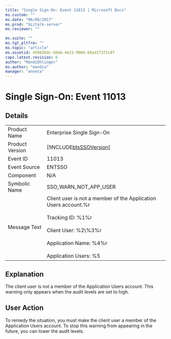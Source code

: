 ```yaml
---
title: "Single Sign-On: Event 11013 | Microsoft Docs"
ms.custom: ""
ms.date: "06/08/2017"
ms.prod: "biztalk-server"
ms.reviewer: ""

ms.suite: ""
ms.tgt_pltfrm: ""
ms.topic: "article"
ms.assetid: 450836dc-ddeb-4423-9966-69ad173f2c87
caps.latest.revision: 6
author: "MandiOhlinger"
ms.author: "mandia"
manager: "anneta"
---
```

# Single Sign-On: Event 11013
## Details  
  
|                 |                                                                                                                                                                                                      |
|-----------------|------------------------------------------------------------------------------------------------------------------------------------------------------------------------------------------------------|
|  Product Name   |                                                                                      Enterprise Single Sign-On                                                                                       |
| Product Version |                                                                      [!INCLUDE[btsSSOVersion](../includes/btsssoversion-md.md)]                                                                      |
|    Event ID     |                                                                                                11013                                                                                                 |
|  Event Source   |                                                                                                ENTSSO                                                                                                |
|    Component    |                                                                                                 N/A                                                                                                  |
|  Symbolic Name  |                                                                                        SSO_WARN_NOT_APP_USER                                                                                         |
|  Message Text   | Client user is not a member of the Application Users account.%r<br /><br /> Tracking ID: %1%r<br /><br /> Client User: %2\\%3%r<br /><br /> Application Name: %4%r<br /><br /> Application Users: %5 |
  
## Explanation  
 The client user is not a member of the Application Users account. This warning only appears when the audit levels are set to high.  
  
## User Action  
 To remedy the situation, you must make the client user a member of the Application Users account. To stop this warning from appearing in the future, you can lower the audit levels.